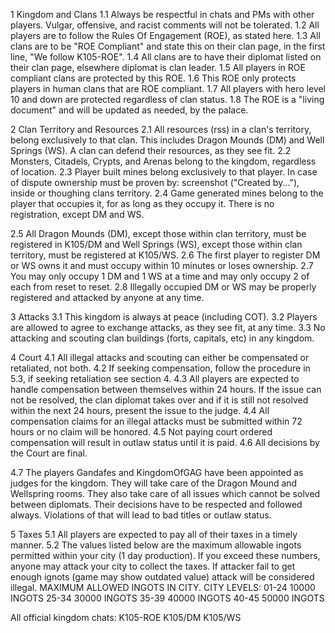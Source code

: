 1 Kingdom and Clans
1.1 Always be respectful in chats and PMs with other players. Vulgar, offensive, and racist comments will not be tolerated.
1.2 All players are to follow the Rules Of Engagement (ROE), as stated here.
1.3 All clans are to be "ROE Compliant" and state this on their clan page, in the first line, "We follow K105-ROE".
1.4 All clans are to have their diplomat listed on their clan page, elsewhere diplomat is clan leader.
1.5 All players in ROE compliant clans are protected by this ROE.
1.6 This ROE only protects players in human clans that are ROE compliant. 
1.7 All players with hero level 10 and down are protected regardless of clan status.
1.8 The ROE is a "living document" and will be updated as needed, by the palace.

2 Clan Territory and Resources
2.1 All resources (rss) in a clan's territory, belong exclusively to that clan. This includes Dragon Mounds (DM) and Well Springs (WS). A clan can defend their resources, as they see fit.
2.2 Monsters, Citadels, Crypts, and Arenas belong to the kingdom, regardless of location.
2.3 Player built mines belong exclusively to that player. In case of dispute ownership must be proven by: screenshot ("Created by..."), inside or thoughing clans territory.
2.4 Game generated mines belong to the player that occupies it, for as long as they occupy it. There is no registration, except DM and WS.

2.5 All Dragon Mounds (DM), except those within clan territory, must be registered in K105/DM and Well Springs (WS), except those within clan territory, must be registered at K105/WS.
2.6 The first player to register DM or WS owns it and must occupy within 10 minutes or loses ownership.
2.7 You may only occupy 1 DM and 1 WS at a time and may only occupy 2 of each from reset to reset.
2.8 Illegally occupied DM or WS may be properly registered and attacked by anyone at any time.

3 Attacks
3.1 This kingdom is always at peace (including COT).
3.2 Players are allowed to agree to exchange attacks, as they see fit, at any time.
3.3 No attacking and scouting clan buildings (forts, capitals, etc) in any kingdom.

4 Court
4.1 All illegal attacks and scouting can either be compensated or retaliated, not both.
4.2 If seeking compensation, follow the procedure in 5.3, if seeking retaliation see section 4.
4.3 All players are expected to handle compensation between themselves within 24 hours. If the issue can not be resolved, the clan diplomat takes over and if it is still not resolved within the next 24 hours, present the issue to the judge.
4.4 All compensation claims for an illegal attacks must be submitted within 72 hours or no claim will be honored.
4.5 Not paying court ordered compensation will result in outlaw status until it is paid.
4.6 All decisions by the Court are final.

4.7 The players Gandafes and KingdomOfGAG have been appointed as judges for the kingdom. They will take care of the Dragon Mound and Wellspring rooms. They also take care of all issues which cannot be solved between diplomats. Their decisions have to be respected and followed always. Violations of that will lead to bad titles or outlaw status.

5 Taxes
5.1 All players are expected to pay all of their taxes in a timely manner.
5.2 The values listed below are the maximum allowable ingots permitted within your city (1 day production). If you exceed these numbers, anyone may attack your city to collect the taxes. If attacker fail to get enough ignots (game may show outdated value) attack will be considered illegal.
MAXIMUM ALLOWED INGOTS IN CITY.
CITY LEVELS:
01-24   10000 INGOTS
25-34	30000 INGOTS
35-39   40000 INGOTS
40-45   50000 INGOTS

All official kingdom chats:
K105-ROE
K105/DM
K105/WS
